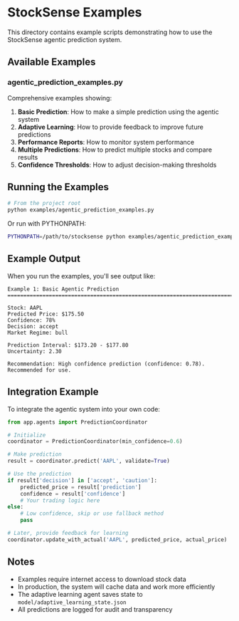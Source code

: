 # StockSense Examples

This directory contains example scripts demonstrating how to use the StockSense agentic prediction system.

## Available Examples

### agentic_prediction_examples.py

Comprehensive examples showing:

1. **Basic Prediction**: How to make a simple prediction using the agentic system
2. **Adaptive Learning**: How to provide feedback to improve future predictions
3. **Performance Reports**: How to monitor system performance
4. **Multiple Predictions**: How to predict multiple stocks and compare results
5. **Confidence Thresholds**: How to adjust decision-making thresholds

## Running the Examples

```bash
# From the project root
python examples/agentic_prediction_examples.py
```

Or run with PYTHONPATH:

```bash
PYTHONPATH=/path/to/stocksense python examples/agentic_prediction_examples.py
```

## Example Output

When you run the examples, you'll see output like:

```
Example 1: Basic Agentic Prediction
================================================================================

Stock: AAPL
Predicted Price: $175.50
Confidence: 78%
Decision: accept
Market Regime: bull

Prediction Interval: $173.20 - $177.80
Uncertainty: 2.30

Recommendation: High confidence prediction (confidence: 0.78). Recommended for use.
```

## Integration Example

To integrate the agentic system into your own code:

```python
from app.agents import PredictionCoordinator

# Initialize
coordinator = PredictionCoordinator(min_confidence=0.6)

# Make prediction
result = coordinator.predict('AAPL', validate=True)

# Use the prediction
if result['decision'] in ['accept', 'caution']:
    predicted_price = result['prediction']
    confidence = result['confidence']
    # Your trading logic here
else:
    # Low confidence, skip or use fallback method
    pass

# Later, provide feedback for learning
coordinator.update_with_actual('AAPL', predicted_price, actual_price)
```

## Notes

- Examples require internet access to download stock data
- In production, the system will cache data and work more efficiently
- The adaptive learning agent saves state to `model/adaptive_learning_state.json`
- All predictions are logged for audit and transparency
